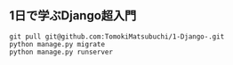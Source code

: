 ## 1日で学ぶDjango超入門

```
git pull git@github.com:TomokiMatsubuchi/1-Django-.git
python manage.py migrate
python manage.py runserver
```
